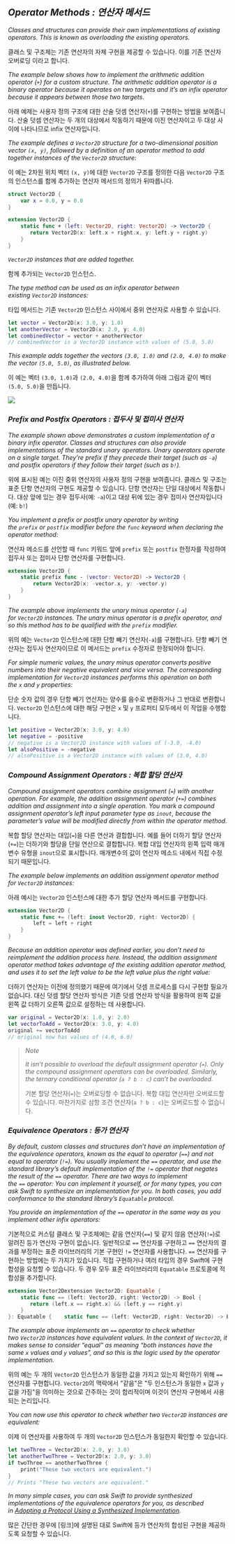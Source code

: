 ## *Operator Methods : 연산자 메서드*

*Classes and structures can provide their own implementations of existing operators. This is known as overloading the existing operators.*

클래스 및 구조체는 기존 연산자의 자체 구현을 제공할 수 있습니다. 이를 기존 연산자 오버로딩 이라고 합니다.

*The example below shows how to implement the arithmetic addition operator (`+`) for a custom structure. The arithmetic addition operator is a binary operator because it operates on two targets and it’s an infix operator because it appears between those two targets.*

아래 예제는 사용자 정의 구조에 대한 산술 덧셈 연산자(`+`)를 구현하는 방법을 보여줍니다. 산술 덧셈 연산자는 두 개의 대상에서 작동하기 때문에 이진 연산자이고 두 대상 사이에 나타나므로 infix 연산자입니다.

*The example defines a `Vector2D` structure for a two-dimensional position vector `(x, y)`, followed by a definition of an operator method to add together instances of the `Vector2D` structure:*

이 예는 2차원 위치 벡터 `(x, y)`에 대한 `Vector2D` 구조를 정의한 다음 `Vector2D` 구조의 인스턴스를 함께 추가하는 연산자 메서드의 정의가 뒤따릅니다.

```swift
struct Vector2D {
    var x = 0.0, y = 0.0
}

extension Vector2D {
    static func + (left: Vector2D, right: Vector2D) -> Vector2D {
       return Vector2D(x: left.x + right.x, y: left.y + right.y)
    }
}
```

 *`Vector2D` instances that are added together.*

함께 추가되는 `Vector2D` 인스턴스.

*The type method can be used as an infix operator between existing `Vector2D` instances:*

타입 메서드는 기존 `Vector2D` 인스턴스 사이에서 중위 연산자로 사용할 수 있습니다.

```swift
let vector = Vector2D(x: 3.0, y: 1.0)
let anotherVector = Vector2D(x: 2.0, y: 4.0)
let combinedVector = vector + anotherVector
// combinedVector is a Vector2D instance with values of (5.0, 5.0)
```

*This example adds together the vectors `(3.0, 1.0)` and `(2.0, 4.0)` to make the vector `(5.0, 5.0)`, as illustrated below.*

이 예는 벡터 `(3.0, 1.0)`과 `(2.0, 4.0)`을 함께 추가하여 아래 그림과 같이 벡터 `(5.0, 5.0)`을 만듭니다.

*![](https://docs.swift.org/swift-book/images/vectorAddition@2x.png)*

### *Prefix and Postfix Operators : 접두사 및 접미사 연산자*

*The example shown above demonstrates a custom implementation of a binary infix operator. Classes and structures can also provide implementations of the standard unary operators. Unary operators operate on a single target. They’re prefix if they precede their target (such as `-a`) and postfix operators if they follow their target (such as `b!`).*

위에 표시된 예는 이진 중위 연산자의 사용자 정의 구현을 보여줍니다. 클래스 및 구조는 표준 단항 연산자의 구현도 제공할 수 있습니다. 단항 연산자는 단일 대상에서 작동합니다. 대상 앞에 있는 경우 접두사(예: `-a`)이고 대상 뒤에 있는 경우 접미사 연산자입니다(예: `b!`)

*You implement a prefix or postfix unary operator by writing the `prefix` or `postfix` modifier before the `func` keyword when declaring the operator method:*

연산자 메소드를 선언할 때 `func` 키워드 앞에 `prefix` 또는 `postfix` 한정자를 작성하여 접두사 또는 접미사 단항 연산자를 구현합니다.

```swift
extension Vector2D {
    static prefix func - (vector: Vector2D) -> Vector2D {
        return Vector2D(x: -vector.x, y: -vector.y)
    }
}
```

*The example above implements the unary minus operator (`-a`) for `Vector2D` instances. The unary minus operator is a prefix operator, and so this method has to be qualified with the `prefix` modifier.*

위의 예는 `Vector2D` 인스턴스에 대한 단항 빼기 연산자(`-a`)를 구현합니다. 단항 빼기 연산자는 접두사 연산자이므로 이 메서드는 `prefix` 수정자로 한정되어야 합니다.

*For simple numeric values, the unary minus operator converts positive numbers into their negative equivalent and vice versa. The corresponding implementation for `Vector2D` instances performs this operation on both the `x` and `y` properties:*

단순 숫자 값의 경우 단항 빼기 연산자는 양수를 음수로 변환하거나 그 반대로 변환합니다. `Vector2D` 인스턴스에 대한 해당 구현은 `x` 및 `y` 프로퍼티 모두에서 이 작업을 수행합니다.

```swift
let positive = Vector2D(x: 3.0, y: 4.0)
let negative = -positive
// negative is a Vector2D instance with values of (-3.0, -4.0)
let alsoPositive = -negative
// alsoPositive is a Vector2D instance with values of (3.0, 4.0)
```

### *Compound Assignment Operators : 복합 할당 연산자*

*Compound assignment operators combine assignment (`=`) with another operation. For example, the addition assignment operator (`+=`) combines addition and assignment into a single operation. You mark a compound assignment operator’s left input parameter type as `inout`, because the parameter’s value will be modified directly from within the operator method.*

복합 할당 연산자는 대입(`=`)을 다른 연산과 결합합니다. 예를 들어 더하기 할당 연산자(`+=`)는 더하기와 할당을 단일 연산으로 결합합니다. 복합 대입 연산자의 왼쪽 입력 매개변수 유형을 `inout`으로 표시합니다. 매개변수의 값이 연산자 메소드 내에서 직접 수정되기 때문입니다.

*The example below implements an addition assignment operator method for `Vector2D` instances:*

아래 예시는 `Vector2D` 인스턴스에 대한 추가 할당 연산자 메서드를 구현합니다.

```swift
extension Vector2D {
    static func += (left: inout Vector2D, right: Vector2D) {
        left = left + right
    }
}
```

*Because an addition operator was defined earlier, you don’t need to reimplement the addition process here. Instead, the addition assignment operator method takes advantage of the existing addition operator method, and uses it to set the left value to be the left value plus the right value:*

더하기 연산자는 이전에 정의했기 때문에 여기에서 덧셈 프로세스를 다시 구현할 필요가 없습니다. 대신 덧셈 할당 연산자 방식은 기존 덧셈 연산자 방식을 활용하여 왼쪽 값을 왼쪽 값 더하기 오른쪽 값으로 설정하는 데 사용합니다.

```swift
var original = Vector2D(x: 1.0, y: 2.0)
let vectorToAdd = Vector2D(x: 3.0, y: 4.0)
original += vectorToAdd
// original now has values of (4.0, 6.0)
```

> *Note*
> 
> *It isn’t possible to overload the default assignment operator (`=`). Only the compound assignment operators can be overloaded. Similarly, the ternary conditional operator (`a ? b : c`) can’t be overloaded.*
> 
> 기본 할당 연산자(`=`)는 오버로딩할 수 없습니다. 복합 대입 연산자만 오버로드할 수 있습니다. 마찬가지로 삼항 조건 연산자(`a ? b : c`)는 오버로드할 수 없습니다.

### *Equivalence Operators : 등가 연산자*

*By default, custom classes and structures don’t have an implementation of the equivalence operators, known as the equal to operator (`==`) and not equal to operator (`!=`). You usually implement the `==` operator, and use the standard library’s default implementation of the `!=` operator that negates the result of the `==` operator. There are two ways to implement the `==` operator: You can implement it yourself, or for many types, you can ask Swift to synthesize an implementation for you. In both cases, you add conformance to the standard library’s `Equatable` protocol.*

*You provide an implementation of the `==` operator in the same way as you implement other infix operators:*

기본적으로 커스텀 클래스 및 구조체에는 같음 연산자(`==`) 및 같지 않음 연산자(`!=`)로 알려진 등가 연산자 구현이 없습니다. 일반적으로 `==` 연산자를 구현하고 `==` 연산자의 결과를 부정하는 표준 라이브러리의 기본 구현인 `!=` 연산자를 사용합니다. `==` 연산자를 구현하는 방법에는 두 가지가 있습니다. 직접 구현하거나 여러 타입의 경우 Swift에 구현 합성을 요청할 수 있습니다. 두 경우 모두 표준 라이브러리의 `Equatable` 프로토콜에 적합성을 추가합니다.

```swift
extension Vector2Dextension Vector2D: Equatable {
    static func == (left: Vector2D, right: Vector2D) -> Bool {
       return (left.x == right.x) && (left.y == right.y)
    }
}: Equatable {    static func == (left: Vector2D, right: Vector2D) -> Bool {       return (left.x == right.x) && (left.y == right.y)    }}
```

*The example above implements an `==` operator to check whether two `Vector2D` instances have equivalent values. In the context of `Vector2D`, it makes sense to consider “equal” as meaning “both instances have the same `x` values and `y` values”, and so this is the logic used by the operator implementation.*

위의 예는 두 개의 `Vector2D` 인스턴스가 동일한 값을 가지고 있는지 확인하기 위해 `==` 연산자를 구현합니다. `Vector2D`의 맥락에서 "같음"은 "두 인스턴스가 동일한 `x` 값과 `y` 값을 가짐"을 의미하는 것으로 간주하는 것이 합리적이며 이것이 연산자 구현에서 사용되는 논리입니다.

*You can now use this operator to check whether two `Vector2D` instances are equivalent:*

이제 이 연산자를 사용하여 두 개의 `Vector2D` 인스턴스가 동일한지 확인할 수 있습니다.

```swift
let twoThree = Vector2D(x: 2.0, y: 3.0)
let anotherTwoThree = Vector2D(x: 2.0, y: 3.0)
if twoThree == anotherTwoThree {
    print("These two vectors are equivalent.")
}
// Prints "These two vectors are equivalent."
```

*In many simple cases, you can ask Swift to provide synthesized implementations of the equivalence operators for you, as described in [Adopting a Protocol Using a Synthesized Implementation](https://docs.swift.org/swift-book/documentation/the-swift-programming-language/protocols#Adopting-a-Protocol-Using-a-Synthesized-Implementation).*

많은 간단한 경우에 [링크]에 설명된 대로 Swift에 등가 연산자의 합성된 구현을 제공하도록 요청할 수 있습니다.
